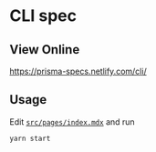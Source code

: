 # CLI spec

## View Online

https://prisma-specs.netlify.com/cli/

## Usage

Edit [`src/pages/index.mdx`](src/pages/index.mdx) and run

```
yarn start
```
